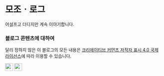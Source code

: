 # 모조ㆍ로그

어설프고 더디지만 계속 이야기합니다.

### 블로그 콘텐츠에 대하여

달리 정하지 않은 이 블로그의 모든 내용은 [크리에이티브 커먼즈 저작자 표시 4.0 국제 라이선스](https://creativecommons.org/licenses/by/4.0/deed.ko)에 따라 이용할 수 있습니다. 

<img src="https://unpkg.com/cc-icons@1.0.0/svg/cc.svg" width="25" alt="cc" />
<img src="https://unpkg.com/cc-icons@1.0.0/svg/by.svg" width="25" alt="cc" />
